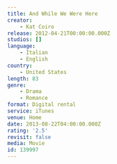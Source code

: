 ```yaml
---
title: And While We Were Here
creator:
    - Kat Coiro
release: 2012-04-21T00:00:00.000Z
studios: []
language:
    - Italian
    - English
country:
    - United States
length: 83
genre:
    - Drama
    - Romance
format: Digital rental
service: iTunes
venue: Home
date: 2013-08-22T04:00:00.000Z
rating: '2.5'
revisit: false
media: Movie
id: 139997
---
```



